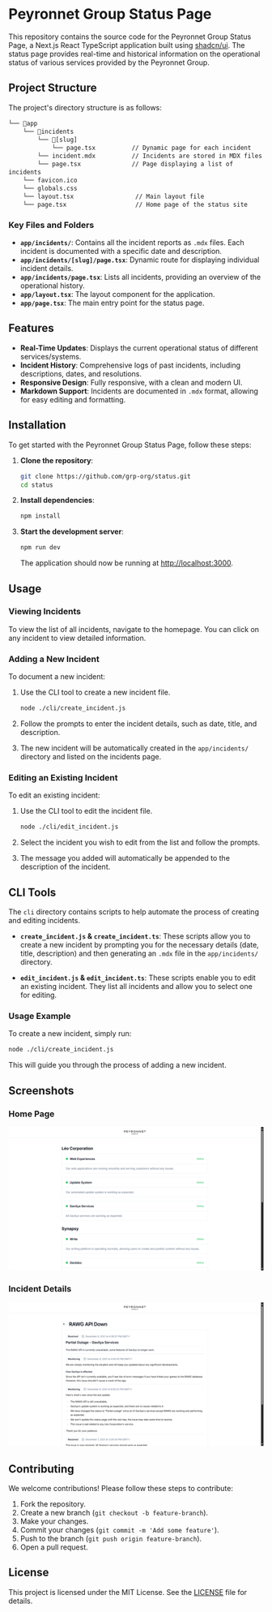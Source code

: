 # Peyronnet Group Status Page

This repository contains the source code for the Peyronnet Group Status Page, a Next.js React TypeScript application built using [shadcn/ui](https://github.com/shadcn-ui/ui). The status page provides real-time and historical information on the operational status of various services provided by the Peyronnet Group.

## Project Structure

The project's directory structure is as follows:

```
└── 📁app
    └── 📁incidents
        └── 📁[slug]
            └── page.tsx          // Dynamic page for each incident
        └── incident.mdx          // Incidents are stored in MDX files
        └── page.tsx              // Page displaying a list of incidents
    └── favicon.ico
    └── globals.css
    └── layout.tsx                 // Main layout file
    └── page.tsx                   // Home page of the status site
```

### Key Files and Folders

- **`app/incidents/`**: Contains all the incident reports as `.mdx` files. Each incident is documented with a specific date and description.
- **`app/incidents/[slug]/page.tsx`**: Dynamic route for displaying individual incident details.
- **`app/incidents/page.tsx`**: Lists all incidents, providing an overview of the operational history.
- **`app/layout.tsx`**: The layout component for the application.
- **`app/page.tsx`**: The main entry point for the status page.

## Features

- **Real-Time Updates**: Displays the current operational status of different services/systems.
- **Incident History**: Comprehensive logs of past incidents, including descriptions, dates, and resolutions.
- **Responsive Design**: Fully responsive, with a clean and modern UI.
- **Markdown Support**: Incidents are documented in `.mdx` format, allowing for easy editing and formatting.

## Installation

To get started with the Peyronnet Group Status Page, follow these steps:

1. **Clone the repository**:

   ```bash
   git clone https://github.com/grp-org/status.git
   cd status
   ```

2. **Install dependencies**:

   ```bash
   npm install
   ```

3. **Start the development server**:

   ```bash
   npm run dev
   ```

   The application should now be running at [http://localhost:3000](http://localhost:3000).

## Usage

### Viewing Incidents

To view the list of all incidents, navigate to the homepage. You can click on any incident to view detailed information.

### Adding a New Incident

To document a new incident:

1. Use the CLI tool to create a new incident file.

   ```bash
   node ./cli/create_incident.js
   ```

2. Follow the prompts to enter the incident details, such as date, title, and description.

3. The new incident will be automatically created in the `app/incidents/` directory and listed on the incidents page.

### Editing an Existing Incident

To edit an existing incident:

1. Use the CLI tool to edit the incident file.

   ```bash
   node ./cli/edit_incident.js
   ```

2. Select the incident you wish to edit from the list and follow the prompts.

3. The message you added will automatically be appended to the description of the incident.

## CLI Tools

The `cli` directory contains scripts to help automate the process of creating and editing incidents.

- **`create_incident.js` & `create_incident.ts`**: These scripts allow you to create a new incident by prompting you for the necessary details (date, title, description) and then generating an `.mdx` file in the `app/incidents/` directory.

- **`edit_incident.js` & `edit_incident.ts`**: These scripts enable you to edit an existing incident. They list all incidents and allow you to select one for editing.

### Usage Example

To create a new incident, simply run:

```bash
node ./cli/create_incident.js
```

This will guide you through the process of adding a new incident.

## Screenshots

### Home Page

![Home Page](.github/images/home.png)

### Incident Details

![Incident Details](.github/images/incident.png)

## Contributing

We welcome contributions! Please follow these steps to contribute:

1. Fork the repository.
2. Create a new branch (`git checkout -b feature-branch`).
3. Make your changes.
4. Commit your changes (`git commit -m 'Add some feature'`).
5. Push to the branch (`git push origin feature-branch`).
6. Open a pull request.

## License

This project is licensed under the MIT License. See the [LICENSE](LICENSE) file for details.
